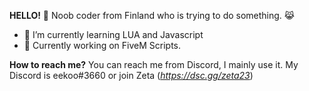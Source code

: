 **HELLO!** 👋
Noob coder from Finland who is trying to do something. 😹

- 🌱 I’m currently learning LUA and Javascript
- 📜 Currently working on FiveM Scripts.

**How to reach me?**
You can reach me from Discord, I mainly use it. My Discord is eekoo#3660 or join Zeta (*https://dsc.gg/zeta23*)
